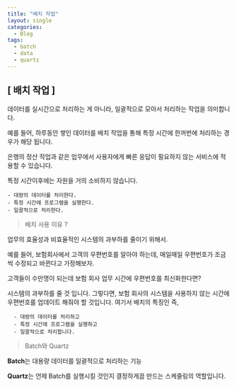 ```yaml
---
title: "배치 작업"
layout: single
categories:
  - Blog
tags:
  - batch
  - data
  - quartz
---
```


## [ 배치 작업 ]

데이터를 실시간으로 처리하는 게 아니라, 일괄적으로 모아서 처리하는 작업을 의미합니다.

예를 들어, 하루동안 쌓인 데이터를 배치 작업을 통해 특정 시간에 한꺼번에 처리하는 경우가 해당 됩니다.

은행의 정산 작업과 같은 업무에서 사용자에게 빠른 응답이 필요하지 않는 서비스에 적용할 수 있습니다.

특정 시간이후에는 자원을 거의 소비하지 않습니다.

```
- 대량의 데이터를 처리한다.
- 특정 시간에 프로그램을 실행한다.
- 일괄적으로 처리한다.
```

> 배치 사용 이유 ?

업무의 효율성과 비효율적인 시스템의 과부하를 줄이기 위해서.

예를 들어, 보험회사에서 고객의 우편번호를 알아야 하는데, 매일매일 우편번호가 조금씩 수정되고 바뀐다고 가정해보자.

고객들이 수만명이 되는데 보험 회사 업무 시간에 우편번호를 최신화한다면?

시스템의 과부하를 줄 것 입니다. 그렇다면, 보험 회사의 시스템을 사용하지 않는 시간에 우편번호를 업데이트 해줘야 할 것입니다. 여기서 배치의 특징인 즉,

```
  - 대량의 데이터를 처리하고
  - 특정 시간에 프로그램을 실행하고
  - 일괄적으로 처리합니다.
```

> Batch와 Quartz

**Batch**는 대용량 데이터를 일괄적으로 처리하는 기능

**Quartz**는 언제 Batch를 실행시킬 것인지 결정하게끔 만드는 스케줄링의 역할입니다.
